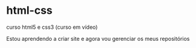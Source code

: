 # html-css
 curso html5 e css3 (curso em vídeo)

Estou aprendendo a criar site e agora vou gerenciar os meus repositórios